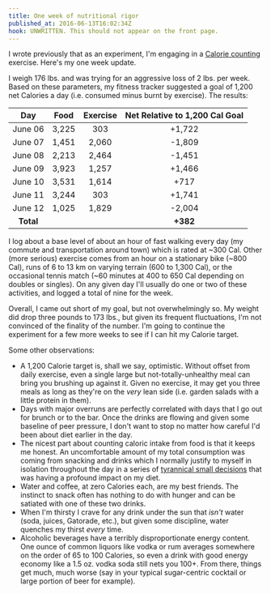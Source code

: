 ```yaml
---
title: One week of nutritional rigor
published_at: 2016-06-13T16:02:34Z
hook: UNWRITTEN. This should not appear on the front page.
---
```


I wrote previously that as an experiment, I'm engaging in a [Calorie
counting](/fragments/calorie-counting) exercise. Here's my one week update.

I weigh 176 lbs. and was trying for an aggressive loss of 2 lbs. per week.
Based on these parameters, my fitness tracker suggested a goal of 1,200 net
Calories a day (i.e. consumed minus burnt by exercise). The results:

| Day       | Food    | Exercise | Net Relative to 1,200 Cal Goal |
| :-------: | :-----: | :------: | :----------------------------: |
| June 06   | 3,225   | 303      | +1,722                         |
| June 07   | 1,451   | 2,060    | -1,809                         |
| June 08   | 2,213   | 2,464    | -1,451                         |
| June 09   | 3,923   | 1,257    | +1,466                         |
| June 10   | 3,531   | 1,614    | +717                           |
| June 11   | 3,244   | 303      | +1,741                         |
| June 12   | 1,025   | 1,829    | -2,004                         |
| **Total** |         |          | **+382**                       |

I log about a base level of about an hour of fast walking every day (my commute
and transportation around town) which is rated at ~300 Cal. Other (more
serious) exercise comes from an hour on a stationary bike (~800 Cal), runs of 6
to 13 km on varying terrain (600 to 1,300 Cal), or the occasional tennis match
(~60 minutes at 400 to 650 Cal depending on doubles or singles). On any given
day I'll usually do one or two of these activities, and logged a total of nine
for the week.

Overall, I came out short of my goal, but not overwhelmingly so. My weight did
drop three pounds to 173 lbs., but given its frequent fluctuations, I'm not
convinced of the finality of the number. I'm going to continue the experiment
for a few more weeks to see if I can hit my Calorie target.

Some other observations:

* A 1,200 Calorie target is, shall we say, optimistic. Without offset from
  daily exercise, even a single large but not-totally-unhealthy meal can bring
  you brushing up against it. Given no exercise, it may get you three meals as
  long as they're on the _very_ lean side (i.e. garden salads with a little
  protein in them).
* Days with major overruns are perfectly correlated with days that I go out for
  brunch or to the bar. Once the drinks are flowing and given some baseline of
  peer pressure, I don't want to stop no matter how careful I'd been about diet
  earlier in the day.
* The nicest part about counting caloric intake from food is that it keeps me
  honest. An uncomfortable amount of my total consumption was coming from
  snacking and drinks which I normally justify to myself in isolation
  throughout the day in a series of [tyrannical small decisions][tyranny] that
  was having a profound impact on my diet.
* Water and coffee, at zero Calories each, are my best friends. The instinct to
  snack often has nothing to do with hunger and can be satiated with one of
  these two drinks.
* When I'm thirsty I crave for any drink under the sun that _isn't_ water
  (soda, juices, Gatorade, etc.), but given some discipline, water quenches my
  thirst _every_ time.
* Alcoholic beverages have a terribly disproportionate energy content. One
  ounce of common liquors like vodka or rum averages somewhere on the order of
  65 to 100 Calories, so even a drink with good energy economy like a 1.5 oz.
  vodka soda still nets you 100+. From there, things get much, much worse (say
  in your typical sugar-centric cocktail or large portion of beer for example).

[tyranny]: https://en.wikipedia.org/wiki/Tyranny_of_small_decisions
